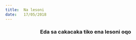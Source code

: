 ```yaml
---
title:  Na lesoni
date:   17/05/2018
---
```


### <center>Eda sa cakacaka tiko ena lesoni oqo</center>
